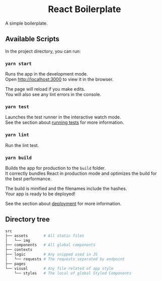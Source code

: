 <h1 align="center">
  React Boilerplate
</h1>
A simple boilerplate.

## Available Scripts

In the project directory, you can run:

### `yarn start`

Runs the app in the development mode.<br />
Open [http://localhost:3000](http://localhost:3000) to view it in the browser.

The page will reload if you make edits.<br />
You will also see any lint errors in the console.

### `yarn test`

Launches the test runner in the interactive watch mode.<br />
See the section about [running tests](https://facebook.github.io/create-react-app/docs/running-tests) for more information.

### `yarn lint`

Run the lint test.

### `yarn build`

Builds the app for production to the `build` folder.<br />
It correctly bundles React in production mode and optimizes the build for the best performance.

The build is minified and the filenames include the hashes.<br />
Your app is ready to be deployed!

See the section about [deployment](https://facebook.github.io/create-react-app/docs/deployment) for more information.

## Directory tree

```bash
src
├── assets       # All static files
│   └── img
├── components   # All global components
├── contexts
├── logic        # Any snipped used in JS
│   └── requests # The requests separated by endpoint
├── pages
└── visual       # Any file related of app style
    └── styles   # The local of global Styled Components
```